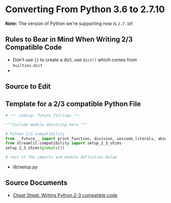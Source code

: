 # Converting From Python 3.6 to 2.7.10

**Note:** The version of Python we're supporting now is `2.7.10`!

## Rules to Bear in Mind When Writing 2/3 Compatible Code

- Don't use `{}` to create a dict, use `dict()` which comes from `builtins.dict`
-

## Source to Edit

## Template for a 2/3 compatible Python File

```python
# -*- coding: future_fstrings -*-

"""Include module docstring here."""

# Python 2/3 compatibility
from __future__ import print_function, division, unicode_literals, absolute_import
from streamlit.compatibility import setup_2_3_shims
setup_2_3_shims(globals())

# rest of the imports and module definition below
```

- lib/setup.py

## Source Documents

- [Cheat Sheet: Writing Python 2-3 compatible code](http://python-future.org/compatible_idioms.html)
